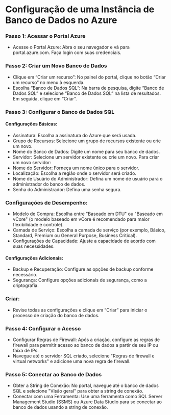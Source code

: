 # Configuração de uma Instância de Banco de Dados no Azure

### Passo 1: Acessar o Portal Azure
- Acesse o Portal Azure: Abra o seu navegador e vá para portal.azure.com. Faça login com suas credenciais.
  
### Passo 2: Criar um Novo Banco de Dados
- Clique em “Criar um recurso”: No painel do portal, clique no botão “Criar um recurso” no menu à esquerda.
- Escolha “Banco de Dados SQL”: Na barra de pesquisa, digite “Banco de Dados SQL” e selecione “Banco de Dados SQL” na lista de resultados. Em seguida, clique em “Criar”.

### Passo 3: Configurar o Banco de Dados SQL
#### Configurações Básicas:

- Assinatura: Escolha a assinatura do Azure que será usada.
- Grupo de Recursos: Selecione um grupo de recursos existente ou crie um novo.
- Nome do Banco de Dados: Digite um nome para seu banco de dados.
- Servidor: Selecione um servidor existente ou crie um novo. Para criar um novo servidor:
- Nome do Servidor: Forneça um nome único para o servidor.
- Localização: Escolha a região onde o servidor será criado.
- Nome de Usuário do Administrador: Defina um nome de usuário para o administrador do banco de dados.
- Senha do Administrador: Defina uma senha segura.

### Configurações de Desempenho:

- Modelo de Compra: Escolha entre "Baseado em DTU" ou "Baseado em vCore" (o modelo baseado em vCore é recomendado para maior flexibilidade e controle).
- Camada de Serviço: Escolha a camada de serviço (por exemplo, Básico, Standard, Premium ou General Purpose, Business Critical).
- Configurações de Capacidade: Ajuste a capacidade de acordo com suas necessidades.

#### Configurações Adicionais:

- Backup e Recuperação: Configure as opções de backup conforme necessário.
- Segurança: Configure opções adicionais de segurança, como a criptografia.
  
### Criar:

- Revise todas as configurações e clique em “Criar” para iniciar o processo de criação do banco de dados.
  
### Passo 4: Configurar o Acesso

- Configurar Regras de Firewall: Após a criação, configure as regras de firewall para permitir acesso ao banco de dados a partir de seu IP ou faixa de IPs.
- Navegue até o servidor SQL criado, selecione "Regras de firewall e virtual networks" e adicione uma nova regra de firewall.

### Passo 5: Conectar ao Banco de Dados
- Obter a String de Conexão: No portal, navegue até o banco de dados SQL e selecione "Visão geral" para obter a string de conexão.
- Conectar com uma Ferramenta: Use uma ferramenta como SQL Server Management Studio (SSMS) ou Azure Data Studio para se conectar ao banco de dados usando a string de conexão.
